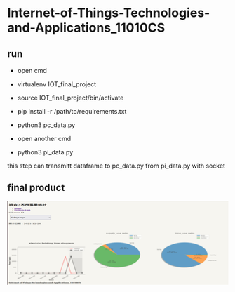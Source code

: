 # Internet-of-Things-Technologies-and-Applications_11010CS

## run
* open cmd
* virtualenv IOT_final_project
* source IOT_final_project/bin/activate
* pip install -r /path/to/requirements.txt
* python3 pc_data.py

* open another cmd
* python3 pi_data.py

this step can transmitt dataframe to pc_data.py from pi_data.py with socket

## final product
![](https://github.com/youthink0/Internet-of-Things-Technologies-and-Applications_11010CS/blob/master/data_transmission_part/picture/final%20product.png)
